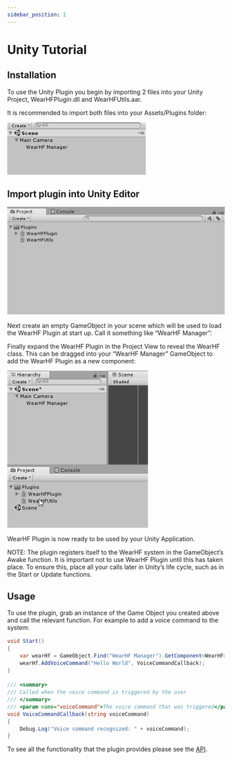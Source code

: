 ```yaml
---
sidebar_position: 1
---
```


# Unity Tutorial

## Installation

To use the Unity Plugin you begin by importing 2 files into your Unity Project, WearHFPlugin.dll and WearHFUtils.aar.

It is recommended to import both files into your Assets/Plugins folder:

![unity_empty_gameobject](../assets/unity_empty_gameobject.png)

## Import plugin into Unity Editor

![unity_import_plugin](../assets/unity_import_plugin.png)

Next create an empty GameObject in your scene which will be used to load the WearHF Plugin at start up. Call it something like “WearHF Manager”:

Finally expand the WearHF Plugin in the Project View to reveal the WearHF class. This can be dragged into your “WearHF Manager” GameObject to add the WearHF Plugin as a new component:

![unity_drag_plugin](../assets/unity_drag_plugin.gif)

WearHF Plugin is now ready to be used by your Unity Application.

NOTE: The plugin registers itself to the WearHF system in the GameObject’s Awake function. It is important not to use WearHF Plugin until this has taken place. To ensure this, place all your calls later in Unity’s life cycle, such as in the Start or Update functions.

## Usage

To use the plugin, grab an instance of the Game Object you created above and call the relevant function. For example to add a voice command to the system:

```cs
void Start()
{
    var wearHf = GameObject.Find("WearHF Manager").GetComponent<WearHF>();
    wearHf.AddVoiceCommand("Hello World", VoiceCommandCallback);
}

/// <summary>
/// Called when the voice command is triggered by the user
/// </summary>
/// <param name="voiceCommand">The voice command that was triggered</param>
void VoiceCommandCallback(string voiceCommand)
{
    Debug.Log("Voice command recognized: " + voiceCommand);
}
```

To see all the functionality that the plugin provides please see the [API](api-reference.md).
